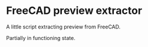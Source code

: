 # FreeCAD preview extractor

A little script extracting preview from FreeCAD.

Partially in functioning state.